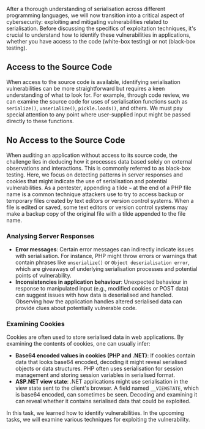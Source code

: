 After a thorough understanding of serialisation across different programming languages, we will now transition into a critical aspect of cybersecurity: exploiting and mitigating vulnerabilities related to serialisation. Before discussing the specifics of exploitation techniques, it's crucial to understand how to identify these vulnerabilities in applications, whether you have access to the code (white-box testing) or not (black-box testing).

## Access to the Source Code

When access to the source code is available, identifying serialisation vulnerabilities can be more straightforward but requires a keen understanding of what to look for. For example, through code review, we can examine the source code for uses of serialisation functions such as `serialize()`, `unserialize()`, `pickle.loads()`, and others. We must pay special attention to any point where user-supplied input might be passed directly to these functions.

## No Access to the Source Code

When auditing an application without access to its source code, the challenge lies in deducing how it processes data based solely on external observations and interactions. This is commonly referred to as black-box testing. Here, we focus on detecting patterns in server responses and cookies that might indicate the use of serialisation and potential vulnerabilities. As a pentester, appending a tilde `~` at the end of a PHP file name is a common technique attackers use to try to access backup or temporary files created by text editors or version control systems. When a file is edited or saved, some text editors or version control systems may make a backup copy of the original file with a tilde appended to the file name.

### Analysing Server Responses

- **Error messages**: Certain error messages can indirectly indicate issues with serialisation. For instance, PHP might throw errors or warnings that contain phrases like `unserialize()` or `Object deserialisation error`, which are giveaways of underlying serialisation processes and potential points of vulnerability.
- **Inconsistencies in application behaviour**: Unexpected behaviour in response to manipulated input (e.g., modified cookies or POST data) can suggest issues with how data is deserialised and handled. Observing how the application handles altered serialised data can provide clues about potentially vulnerable code.

### Examining Cookies

Cookies are often used to store serialised data in web applications. By examining the contents of cookies, one can usually infer:

- **Base64 encoded values in cookies (PHP and .NET)**: If cookies contain data that looks base64 encoded, decoding it might reveal serialised objects or data structures. PHP often uses serialisation for session management and storing session variables in serialised format.
- **ASP.NET view state**: .NET applications might use serialisation in the view state sent to the client's browser. A field named `__VIEWSTATE`, which is base64 encoded, can sometimes be seen. Decoding and examining it can reveal whether it contains serialised data that could be exploited.

In this task, we learned how to identify vulnerabilities. In the upcoming tasks, we will examine various techniques for exploiting the vulnerability.